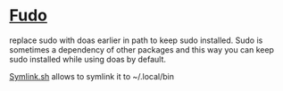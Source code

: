 # [Fudo](https://github.com/FragmentedCurve/fudo)

replace sudo with doas earlier in path to keep sudo installed. Sudo is sometimes a dependency of other packages and this way you can keep sudo installed while using doas by default. 

[Symlink.sh](https://github.com/Ven0m0/PKG/blob/main/fudo/symlink.sh) allows to symlink it to ~/.local/bin
